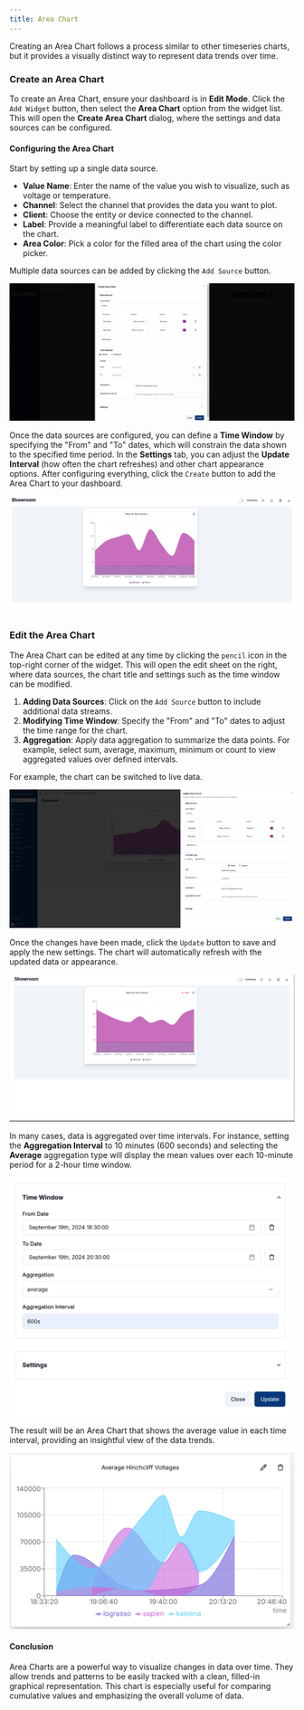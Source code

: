 ```yaml
---
title: Area Chart
---
```


Creating an Area Chart follows a process similar to other timeseries charts, but it provides a visually distinct way to represent data trends over time.

### Create an Area Chart

To create an Area Chart, ensure your dashboard is in **Edit Mode**.
Click the `Add Widget` button, then select the **Area Chart** option from the widget list.
This will open the **Create Area Chart** dialog, where the settings and data sources can be configured.

#### Configuring the Area Chart

Start by setting up a single data source.

- **Value Name**: Enter the name of the value you wish to visualize, such as voltage or temperature.
- **Channel**: Select the channel that provides the data you want to plot.
- **Client**: Choose the entity or device connected to the channel.
- **Label**: Provide a meaningful label to differentiate each data source on the chart.
- **Area Color**: Pick a color for the filled area of the chart using the color picker.

Multiple data sources can be added by clicking the `Add Source` button.

![Create Area Chart](../../img/dashboards/create-areachart.png)

Once the data sources are configured, you can define a **Time Window** by specifying the "From" and "To" dates, which will constrain the data shown to the specified time period.
In the **Settings** tab, you can adjust the **Update Interval** (how often the chart refreshes) and other chart appearance options.
After configuring everything, click the `Create` button to add the Area Chart to your dashboard.

![Created Area Chart](../../img/dashboards/new-areachart1.png)

### Edit the Area Chart

The Area Chart can be edited at any time by clicking the `pencil` icon in the top-right corner of the widget. This will open the edit sheet on the right, where data sources, the chart title and settings such as the time window can be modified.

1. **Adding Data Sources**: Click on the `Add Source` button to include additional data streams.
2. **Modifying Time Window**: Specify the "From" and "To" dates to adjust the time range for the chart.
3. **Aggregation**: Apply data aggregation to summarize the data points. For example, select sum, average, maximum, minimum or count to view aggregated values over defined intervals.

For example, the chart can be switched to live data.

![Edit Area Chart](../../img/dashboards/edit-areachart.png)

Once the changes have been made, click the `Update` button to save and apply the new settings. The chart will automatically refresh with the updated data or appearance.

![Updated Area Chart](../../img/dashboards/area-chart-created.png)

In many cases, data is aggregated over time intervals. For instance, setting the **Aggregation Interval** to 10 minutes (600 seconds) and selecting the **Average** aggregation type will display the mean values over each 10-minute period for a 2-hour time window.

![Set Aggregation](../../img/dashboards/aggregation-areachart-setting.png)

The result will be an Area Chart that shows the average value in each time interval, providing an insightful view of the data trends.

![Average Aggregated Area Chart](../../img/dashboards/avg-areachart.png)

#### **Conclusion**

Area Charts are a powerful way to visualize changes in data over time. They allow trends and patterns to be easily tracked with a clean, filled-in graphical representation.
This chart is especially useful for comparing cumulative values and emphasizing the overall volume of data.
